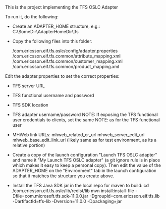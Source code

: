 This is the project implementing the TFS OSLC Adapter

To run it, do the following:

- Create an ADAPTER_HOME structure, e.g.:
    C:\SomeDir\AdapterHomeDir\tfs

- Copy the following files into this folder:

    /com.ericsson.eif.tfs.oslc/config/adapter.properties
    /com.ericsson.eif.tfs.common/attribute_mapping.xml
    /com.ericsson.eif.tfs.common/customer_mapping.xml
    /com.ericsson.eif.tfs.common/product_mapping.xml

Edit the adapter.properties to set the correct properties:
- TFS server URL
- TFS functional username and password
- TFS SDK location
- TFS adapter username/password
NOTE: If exposing the TFS functional user credentials to clients, set the same
NOTE: as for the TFS functional user
- MHWeb link URLs:
    mhweb_related_cr_url
    mhweb_server_edit_url
    mhweb_base_edit_link_url (likely same as for test environment, as its a relative portion)

- Create a copy of the launch configuration "Launch TFS OSLC adapter"
and name it "My Launch TFS OSLC adapter" (a git ignore rule is in place which 
makes it easy to keep a personal copy). Then edit the value of the ADAPTER_HOME
on the "Environment" tab in the launch configuration so that it matches the 
structure you create above.

- Install the TFS Java SDK jar in the local repo for maven to build:
     cd <git repo>/com.ericsson.eif.tfs.oslc/lib/redist/lib
     mvn install:install-file -Dfile=com.microsoft.tfs.sdk-11.0.0.jar -DgroupId=com.ericsson.eif.tfs.lib -DartifactId=tfs-lib -Dversion=11.0.0 -Dpackaging=jar


